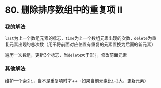 # 80. 删除排序数组中的重复项 II

### 我的解法

`last`为上一个数组元素的标志，`time`为上一个数组元素出现的次数，`delete`为重复元素出现的总次数（用于将前面对应位置有重复的元素置换为后面的新元素）

遍历一次数组，更新3个标志，当`delete`大于0时，修改前面元素

### 其他解法

维护一个索引`i`，当不是重复项时才++（如果当前元素比`i-2`大，更新元素）
